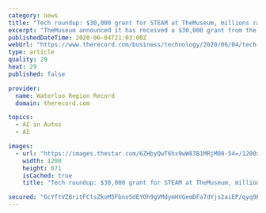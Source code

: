 ```yaml
---
category: news
title: "Tech roundup: $30,000 grant for STEAM at TheMuseum, millions raised for self-driving robots"
excerpt: "TheMuseum announced it has received a $30,000 grant from the NSCERC PromoScience program to help fund The Underground Studio MakerSpace at TheMuseum, a space that offers a wide range of STEAM (science,"
publishedDateTime: 2020-06-04T21:03:00Z
webUrl: "https://www.therecord.com/business/technology/2020/06/04/tech-roundup-themuseum-is-given-30k-for-steam-education-laurier-entrepeneurs-win-national-competition.html"
type: article
quality: 29
heat: 29
published: false

provider:
  name: Waterloo Region Record
  domain: therecord.com

topics:
  - AI in Autos
  - AI

images:
  - url: "https://images.thestar.com/6ZHbyQwT6hx9wW87B1MRjM08-54=/1200x671/smart/filters:cb(1591303782135)/https://www.therecord.com/content/dam/therecord/business/technology/2020/06/04/tech-roundup-themuseum-is-given-30k-for-steam-education-laurier-entrepeneurs-win-national-competition/b_themuseum.jpg"
    width: 1200
    height: 671
    isCached: true
    title: "Tech roundup: $30,000 grant for STEAM at TheMuseum, millions raised for self-driving robots"

secured: "GcYftVZ8ritFCtsZkoM5FbnoSdEYOh9gVMdymHVGemDFa7dYjs2aiEP/qyq9EcIhVOaJFTKsi5lk+hRO5a0R9qwyyZ9sxRFoTYvMMXX4Ilt9ox8oH1W3ShSdPLUh3RpqaUNxBnKM5aCUaygDFRXcsaR5OLquxN0Rh70tN/LObgq+VN21Wyjn0Boy4gwVfs9tDPbc1EcP4VHuiVRGIgkxIIM5NI/83FHnIiw0x7CNh3tqH3xCNaMIT1V4AAIWOXDWTnsnEB4c1OOpso+U3GmjBN/pgC7FvPea76sHXfn5fpZwJD4OYfEssy65MTEj+4/I;Nwq5SmJhi7PUDSQkgPGYeg=="
---
```


